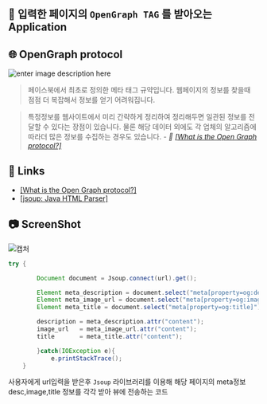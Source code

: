## 🔬 입력한 페이지의 `OpenGraph TAG` 를 받아오는 Application


## 🌐 OpenGraph protocol

![enter image description here](http://2.bp.blogspot.com/-kzdcNpZkkK0/VBHOHfDjlkI/AAAAAAAAALs/Ud6T0JfaB4A/s1600/SharedLink.png)

>페이스북에서 최초로 정의한 메타 태그 규약입니다. 웹페이지의 정보를 찾을때 점점 더 복잡해서 정보를 얻기 어려워집니다.

>특정정보를 웹사이트에서 미리 간략하게 정리하여 정리해두면 일관된 정보를 전달할 수 있다는 장점이 있습니다. 물론 해당 데이터 외에도 각 업체의 알고리즘에 따라더 많은 정보를 수집하는 경우도 있습니다.
 \- _📝 [[What is the Open Graph protocol?]](http://ogp.me/)_



## 🔗 Links

- [[What is the Open Graph protocol?]](http://ogp.me/)
- [[jsoup: Java HTML Parser]](https://jsoup.org/)


## 📷 ScreenShot
![캡처](https://i.imgur.com/QZCkzfx.jpg)

```java
try {

        Document document = Jsoup.connect(url).get();

        Element meta_description = document.select("meta[property=og:description]").first();
        Element meta_image_url = document.select("meta[property=og:image]").first();
        Element meta_title = document.select("meta[property=og:title]").first();

        description = meta_description.attr("content");
        image_url   = meta_image_url.attr("content");
        title       = meta_title.attr("content");

		}catch(IOException e){
		  	e.printStackTrace();
    }

```

사용자에게 url입력을 받은후 `Jsoup` 라이브러리를 이용해 
해당 페이지의 meta정보 desc,image,title 정보를 각각 받아 뷰에 전송하는 코드
